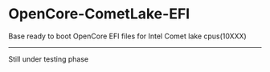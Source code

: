 # OpenCore-CometLake-EFI
Base ready to boot OpenCore EFI files for Intel Comet lake cpus(10XXX)

-----------------------------------------------------------------

Still under testing phase
